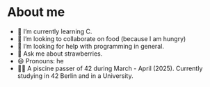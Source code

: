 # About me

- 🌱 I’m currently learning C.
- 👯 I’m looking to collaborate on food (because I am hungry)
- 🤔 I’m looking for help with programming in general.
- 💬 Ask me about strawberries.
- 😄 Pronouns: he
- 🏊‍♂️ A piscine passer of 42 during March - April (2025). Currently studying in 42 Berlin and in a University.
